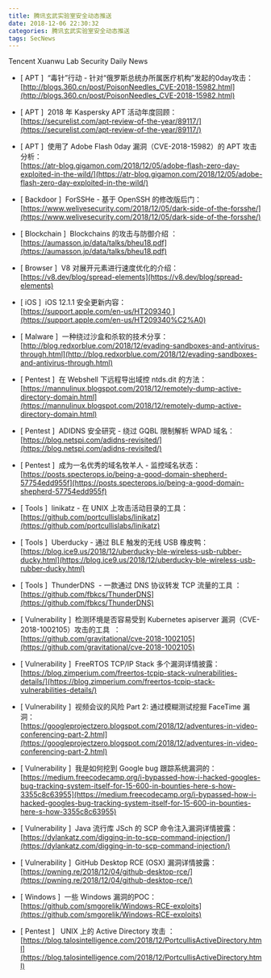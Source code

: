 ```yaml
---
title: 腾讯玄武实验室安全动态推送
date: 2018-12-06 22:30:32
categories: 腾讯玄武实验室安全动态推送
tags: SecNews
---
```


Tencent Xuanwu Lab Security Daily News  
* [ APT ]  “毒针”行动 - 针对“俄罗斯总统办所属医疗机构”发起的0day攻击：   
[http://blogs.360.cn/post/PoisonNeedles_CVE-2018-15982.html](http://blogs.360.cn/post/PoisonNeedles_CVE-2018-15982.html)  

* [ APT ]  2018 年 Kaspersky APT 活动年度回顾：   
[https://securelist.com/apt-review-of-the-year/89117/](https://securelist.com/apt-review-of-the-year/89117/)  

* [ APT ]  使用了 Adobe Flash 0day 漏洞（CVE-2018-15982）的 APT 攻击分析：   
[https://atr-blog.gigamon.com/2018/12/05/adobe-flash-zero-day-exploited-in-the-wild/](https://atr-blog.gigamon.com/2018/12/05/adobe-flash-zero-day-exploited-in-the-wild/)  

* [ Backdoor ]  ForSSHe - 基于 OpenSSH 的修改版后门：   
[https://www.welivesecurity.com/2018/12/05/dark-side-of-the-forsshe/](https://www.welivesecurity.com/2018/12/05/dark-side-of-the-forsshe/)  

* [ Blockchain ]  Blockchains 的攻击与防御介绍 ：   
[https://aumasson.jp/data/talks/bheu18.pdf](https://aumasson.jp/data/talks/bheu18.pdf)  

* [ Browser ]  V8 对展开元素进行速度优化的介绍：   
[https://v8.dev/blog/spread-elements](https://v8.dev/blog/spread-elements)  

* [ iOS ]  iOS 12.1.1 安全更新内容：   
[https://support.apple.com/en-us/HT209340 ](https://support.apple.com/en-us/HT209340%C2%A0)  

* [ Malware ]  一种绕过沙盒和杀软的技术分享：   
[http://blog.redxorblue.com/2018/12/evading-sandboxes-and-antivirus-through.html](http://blog.redxorblue.com/2018/12/evading-sandboxes-and-antivirus-through.html)  

* [ Pentest ]  在 Webshell 下远程导出域控 ntds.dit 的方法：   
[https://mannulinux.blogspot.com/2018/12/remotely-dump-active-directory-domain.html](https://mannulinux.blogspot.com/2018/12/remotely-dump-active-directory-domain.html)  

* [ Pentest ]  ADIDNS 安全研究 - 绕过 GQBL 限制解析 WPAD 域名：   
[https://blog.netspi.com/adidns-revisited/](https://blog.netspi.com/adidns-revisited/)  

* [ Pentest ]  成为一名优秀的域名牧羊人 - 监控域名状态：   
[https://posts.specterops.io/being-a-good-domain-shepherd-57754edd955f](https://posts.specterops.io/being-a-good-domain-shepherd-57754edd955f)  

* [ Tools ]  linikatz - 在 UNIX 上攻击活动目录的工具：   
[https://github.com/portcullislabs/linikatz](https://github.com/portcullislabs/linikatz)  

* [ Tools ]  Uberducky - 通过 BLE 触发的无线 USB 橡皮鸭：   
[https://blog.ice9.us/2018/12/uberducky-ble-wireless-usb-rubber-ducky.html](https://blog.ice9.us/2018/12/uberducky-ble-wireless-usb-rubber-ducky.html)  

* [ Tools ]  ThunderDNS  - 一款通过 DNS 协议转发 TCP 流量的工具 ：   
[https://github.com/fbkcs/ThunderDNS](https://github.com/fbkcs/ThunderDNS)  

* [ Vulnerability ]  检测环境是否容易受到 Kubernetes apiserver 漏洞（CVE-2018-1002105）攻击的工具  ：   
[https://github.com/gravitational/cve-2018-1002105](https://github.com/gravitational/cve-2018-1002105)  

* [ Vulnerability ]  FreeRTOS TCP/IP Stack 多个漏洞详情披露：   
[https://blog.zimperium.com/freertos-tcpip-stack-vulnerabilities-details/](https://blog.zimperium.com/freertos-tcpip-stack-vulnerabilities-details/)  

* [ Vulnerability ]  视频会议的风险 Part 2: 通过模糊测试挖掘 FaceTime 漏洞：   
[https://googleprojectzero.blogspot.com/2018/12/adventures-in-video-conferencing-part-2.html](https://googleprojectzero.blogspot.com/2018/12/adventures-in-video-conferencing-part-2.html)  

* [ Vulnerability ]  我是如何挖到 Google bug 跟踪系统漏洞的：   
[https://medium.freecodecamp.org/i-bypassed-how-i-hacked-googles-bug-tracking-system-itself-for-15-600-in-bounties-here-s-how-3355c8c63955](https://medium.freecodecamp.org/i-bypassed-how-i-hacked-googles-bug-tracking-system-itself-for-15-600-in-bounties-here-s-how-3355c8c63955)  

* [ Vulnerability ]  Java 流行库 JSch 的 SCP 命令注入漏洞详情披露：   
[https://dylankatz.com/digging-in-to-scp-command-injection/](https://dylankatz.com/digging-in-to-scp-command-injection/)  

* [ Vulnerability ]  GitHub Desktop RCE (OSX) 漏洞详情披露：   
[https://pwning.re/2018/12/04/github-desktop-rce/](https://pwning.re/2018/12/04/github-desktop-rce/)  

* [ Windows ]  一些 Windows 漏洞的POC：   
[https://github.com/smgorelik/Windows-RCE-exploits](https://github.com/smgorelik/Windows-RCE-exploits)  

* [ Pentest ]   UNIX 上的 Active Directory 攻击 ： 
[https://blog.talosintelligence.com/2018/12/PortcullisActiveDirectory.html](https://blog.talosintelligence.com/2018/12/PortcullisActiveDirectory.html)  

